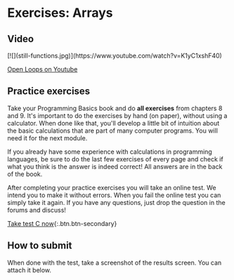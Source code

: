 # Exercises: Arrays


## Video

<div markdown="1" class="extend">
[![](still-functions.jpg)](https://www.youtube.com/watch?v=K1yC1xshF40)
</div>

[Open Loops on Youtube](https://www.youtube.com/watch?v=K1yC1xshF40)


## Practice exercises

Take your Programming Basics book and do **all exercises** from chapters 8 and 9. It's important to do the exercises by hand (on paper), without using a calculator. When done like that, you'll develop a little bit of intuition about the basic calculations that are part of many computer programs. You will need it for the next module.

If you already have some experience with calculations in programming languages, be sure to do the last few exercises of every page and check if what you think is the answer is indeed correct! All answers are in the back of the book.

After completing your practice exercises you will take an online test. We intend you to make it without errors. When you fail the online test you can simply take it again. If you have any questions, just drop the question in the forums and discuss!

[Take test C now](https://practice.mprog.nl/entry/prog1){:.btn.btn-secondary}


## How to submit

When done with the test, take a screenshot of the results screen. You can attach it below.
